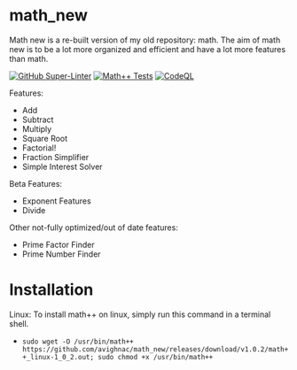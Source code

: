 # math_new
Math new is a re-built version of my old repository: math. The aim of math new is to be a lot more organized and efficient and have a lot more features than math. 

[![GitHub Super-Linter](https://github.com/avighnac/math_new/workflows/Lint%20Code%20Base/badge.svg)](https://github.com/marketplace/actions/super-linter) [![Math++ Tests](https://github.com/avighnac/math_new/actions/workflows/mathpp-tests.yml/badge.svg?branch=main)](https://github.com/avighnac/math_new/actions/workflows/mathpp-tests.yml) [![CodeQL](https://github.com/avighnac/math_new/actions/workflows/codeql-analysis.yml/badge.svg)](https://github.com/avighnac/math_new/actions/workflows/codeql-analysis.yml)

Features:
- Add
- Subtract
- Multiply
- Square Root
- Factorial!
- Fraction Simplifier
- Simple Interest Solver

Beta Features:
- Exponent Features
- Divide

Other not-fully optimized/out of date features:
- Prime Factor Finder
- Prime Number Finder

# Installation
 Linux: To install math++ on linux, simply run this command in a terminal shell.
 - `sudo wget -O /usr/bin/math++ https://github.com/avighnac/math_new/releases/download/v1.0.2/math++_linux-1_0_2.out; sudo chmod +x /usr/bin/math++`
